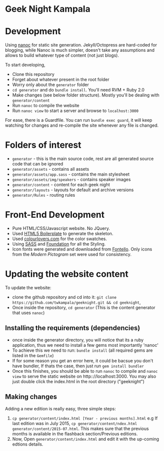 # Geek Night Kampala

# Development

Using [nanoc](//nanoc.ws) for static site generation. Jekyll/Octopress are hard-coded for blogging, while Nanoc is much simpler, doesn't take any assumptions and allows to build whatever type of content (not just blogs).

To start developing,

* Clone this repository
* Forget about whatever present in the root folder
* Worry only about the `generator` folder
* `cd generator` and do `bundle install`. You'll need RVM + Ruby 2.0
* Make changes (see below folder structure). Mostly you'll be dealing with `generator/content`
* Run `nanoc` to compile the website
* Run `nanoc view` to start a server and browse to `localhost:3000`

For ease, there is a Guardfile. You can run `bundle exec guard`, it will keep watching for changes and re-compile the site whenever any file is changed.

# Folders of interest

* `generator` - this is the main source code, rest are all generated source code that can be ignored
* `generator/assets` - contains all assets
* `generator/assets/app.sass` - contains the main stylesheet
* `generator/assets/img/speakers` - contains speaker images
* `generator/content` - content for each geek night
* `generator/layouts` - layouts for default and archive versions
* `generator/Rules` - routing rules

# Front-End Development

* Pure HTML/CSS/Javascript website. No JQuery.
* Used [HTML5 Boilerplate](//html5boilerplate.com) to generate the skeleton.
* Used [colourlovers.com](//colourlovers.com) for the color swatches.
* Using [SASS](//sass-lang.com) and [Foundation](//foundation.zurb.com) for all the Styling.
* Icon fonts were generated and downloaded from [Fontello](//fontello.com). Only icons from the *Modern Pictogram* set were used for consistency.



# Updating the website content

To update the website:
 * clone the github repository and cd into it: `git clone https://github.com/twkampala/geeknight.git && cd geeknight`, 
 * Once inside the repository, `cd generator` (This is the content generator that uses `nanoc`)

## Installing the requirements (dependencies)

* once inside the generator directory, you will notice that its a ruby application, thus we need to install a few gems most importantly 'nanoc'
* To achieve this we need to run: `bundle install` (all required gems are listed in the `Gemfile`)
* If for some reason you get an error here, it could be bacsue you don't have bundler, If thats the case, then just run `gem install bundler`
* Once this finishes, you should be able to run `nanoc` to compile and `nanoc view` to serve the static website on http:://localhost:3000. You may also just double click the index.html in the root directory ("geeknight")

## Making changes
Adding a new edition is really easy, three simple steps:
1. `cp generator/content/index.html [Year - previous months].html` e.g If last edition was in July 2015, `cp generator/content/ndex.html generator/content/2015-07.html`. This makes sure that the previous months is available in the flashback section/Previous editions.
2. Now, Open `generator/content/index.html` and edit it with the up-coming edtions details.
